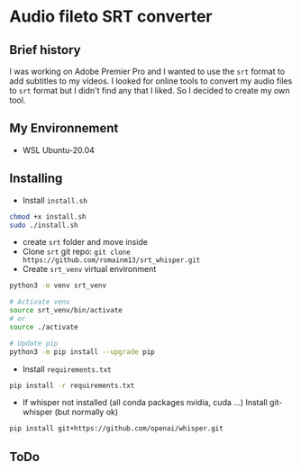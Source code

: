# Audio fileto SRT converter

## Brief history

I was working on Adobe Premier Pro and I wanted to use the `srt` format to add subtitles to my videos. I looked for online tools to convert my audio files to `srt` format but I didn't find any that I liked. So I decided to create my own tool.

## My Environnement

- WSL Ubuntu-20.04

## Installing

- Install `install.sh`

```bash
chmod +x install.sh
sudo ./install.sh
```

- create `srt` folder and move inside
- Clone `srt` git repo: `git clone https://github.com/romainm13/srt_whisper.git`
- Create `srt_venv` virtual environment

```bash
python3 -m venv srt_venv

# Activate venv
source srt_venv/bin/activate
# or
source ./activate

# Update pip
python3 -m pip install --upgrade pip
```

- Install `requirements.txt`

```bash
pip install -r requirements.txt
```

 - If whisper not installed (all conda packages nvidia, cuda ...) Install git-whisper (but normally ok)

```bash
pip install git+https://github.com/openai/whisper.git
```

## ToDo
